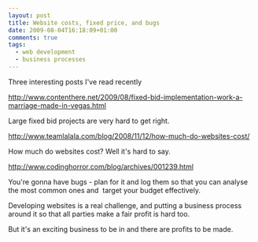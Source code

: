 ```yaml
---
layout: post
title: Website costs, fixed price, and bugs
date: 2009-08-04T16:18:09+01:00
comments: true
tags:
  - web development
  - business processes
---
```


Three interesting posts I've read recently

<!--more-->

http://www.contenthere.net/2009/08/fixed-bid-implementation-work-a-marriage-made-in-vegas.html

Large fixed bid projects are very hard to get right.

http://www.teamlalala.com/blog/2008/11/12/how-much-do-websites-cost/

How much do websites cost? Well it's hard to say.

http://www.codinghorror.com/blog/archives/001239.html

You're gonna have bugs - plan for it and log them so that you can analyse the most common ones and  target your budget effectively.

Developing websites is a real challenge, and putting a business process around it so that all parties make a fair profit is hard too.

But it's an exciting business to be in and there are profits to be made.
